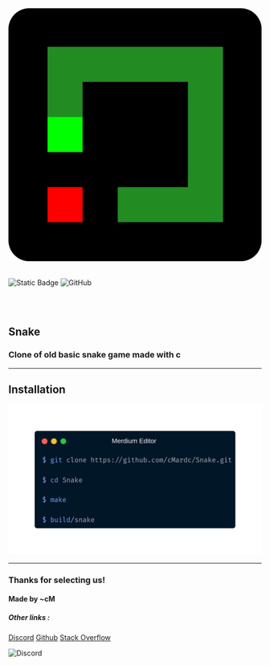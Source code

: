 <img src='assets/logo.png' alt='Logo'>

<br>
<br>

![Static Badge](https://img.shields.io/badge/Language-C-blue) 
![GitHub](https://img.shields.io/github/license/cMardc/Snake)

<br>
<br>

<h2>Snake</h2>
<h3>Clone of old basic snake game made with c</h3>

<hr>
<h2>Installation</h2>
<img src='assets/installation.png' alt='Installation'>

<hr>
<h3>Thanks for selecting us!</h3>
<h4>Made by ~cM</h4>


<h5>Other links : </h5>
<a href="https://discord.gg/5W4XtHkc6g">Discord</a>
<a href="https://github.com/cMardc">Github</a>
<a href="https://stackoverflow.com/users/21458468/merd-ceferzade">Stack Overflow</a>


![Discord](https://img.shields.io/discord/1051030547402588170)